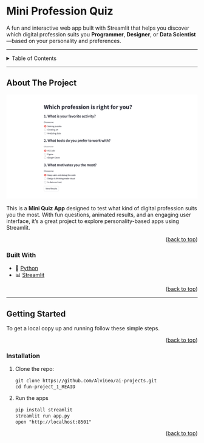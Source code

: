 <a name="readme-top"></a>

# Mini Profession Quiz

A fun and interactive web app built with Streamlit that helps you discover which digital profession suits you **Programmer**, **Designer**, or **Data Scientist**—based on your personality and preferences.

---

<details>
  <summary>Table of Contents</summary>
  <ol>
    <li>
      <a href="#about-the-project">About The Project</a>
      <ul>
        <li><a href="#built-with">Built With</a></li>
      </ul>
    </li>
    <li>
      <a href="#getting-started">Getting Started</a>
      <ul>
        <li><a href="#installation">Installation</a></li>
      </ul>
    </li>
  </ol>
</details>

---

## About The Project

<p align="center">
    <img src="./assets/images/main-page.png" alt="Mini Profession Quiz" width="600"/>
</p>

This is a **Mini Quiz App** designed to test what kind of digital profession suits you the most. With fun questions, animated results, and an engaging user interface, it’s a great project to explore personality-based apps using Streamlit.

<p align="right">(<a href="#readme-top">back to top</a>)</p>

### Built With

- 🐍 [Python](https://www.python.org/)
- 📊 [Streamlit](https://streamlit.io/)

<p align="right">(<a href="#readme-top">back to top</a>)</p>

---

## Getting Started

To get a local copy up and running follow these simple steps.

<p align="right">(<a href="#readme-top">back to top</a>)</p>

### Installation

1. Clone the repo:
   ```
   git clone https://github.com/AlviGeo/ai-projects.git
   cd fun-project_1_REAID
   ```
2. Run the apps
   ```
   pip install streamlit
   streamlit run app.py
   open "http://localhost:8501"
   ```

<p align="right">(<a href="#readme-top">back to top</a>)</p>
